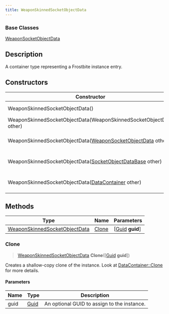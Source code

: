 ```yaml
---
title: WeaponSkinnedSocketObjectData
---
```

### Base Classes

[WeaponSocketObjectData](WeaponSocketObjectData)

## Description

A container type representing a Frostbite instance entry.

## Constructors

| Constructor                                                                              | Description                                                                                                                                       |
| ---------------------------------------------------------------------------------------- | ------------------------------------------------------------------------------------------------------------------------------------------------- |
| WeaponSkinnedSocketObjectData()                                                          | Create a new instance of this container type.                                                                                                     |
| WeaponSkinnedSocketObjectData(WeaponSkinnedSocketObjectData other)                       | Create a reference copy of an instance of the same type.                                                                                          |
| WeaponSkinnedSocketObjectData([WeaponSocketObjectData](WeaponSocketObjectData) other)    | Upcast an instance of type [WeaponSocketObjectData](WeaponSocketObjectData) to [WeaponSkinnedSocketObjectData](WeaponSkinnedSocketObjectData).    |
| WeaponSkinnedSocketObjectData([SocketObjectDataBase](SocketObjectDataBase) other)        | Upcast an instance of type [SocketObjectDataBase](SocketObjectDataBase) to [WeaponSkinnedSocketObjectData](WeaponSkinnedSocketObjectData).        |
| WeaponSkinnedSocketObjectData([DataContainer](/vext/ref/shared/class/datacontainer) other) | Upcast an instance of type [DataContainer](/vext/ref/shared/class/datacontainer) to [WeaponSkinnedSocketObjectData](WeaponSkinnedSocketObjectData). |

## Methods

| Type                                                           | Name            | Parameters                                     |
| -------------------------------------------------------------- | --------------- | ---------------------------------------------- |
| [WeaponSkinnedSocketObjectData](WeaponSkinnedSocketObjectData) | [Clone](#clone) | \[[Guid](/vext/ref/shared/class/guid) **guid**\] |

### Clone

> [WeaponSkinnedSocketObjectData](WeaponSkinnedSocketObjectData) **Clone**(\[[Guid](/vext/ref/shared/class/guid) **guid**\])

Creates a shallow-copy clone of the instance. Look at [DataContainer::Clone](/vext/ref/shared/class/datacontainer#clone) for more details.

#### Parameters

| Name | Type         | Description                                 |
| ---- | ------------ | ------------------------------------------- |
| guid | [Guid](Guid) | An optional GUID to assign to the instance. |
